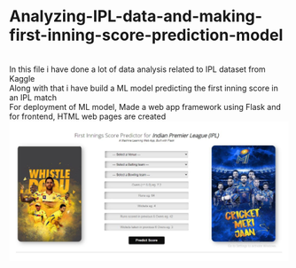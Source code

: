 # Analyzing-IPL-data-and-making-first-inning-score-prediction-model
<br> In this file i have done a lot of data analysis related to IPL dataset from Kaggle
<br> Along with that i have build a ML model predicting the first inning score in an IPL match 
<br> For deployment of ML model,  Made a web app framework using Flask and for frontend, HTML web pages are created 
<img src="IPL Dataset/Web page.jpg"
     alt="IPL Web page home" />
